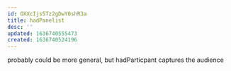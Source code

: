 ```yaml
---
id: OXXcIjs5Tz2gDwY0shR3a
title: hadPanelist
desc: ''
updated: 1636740555473
created: 1636740524196
---
```




probably could be more general, but hadParticpant captures the audience
